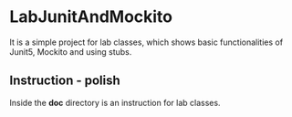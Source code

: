 # LabJunitAndMockito

It is a simple project for lab classes, which shows basic functionalities of Junit5, Mockito and using stubs.

## Instruction - polish

Inside the **doc** directory is an instruction for lab classes.
